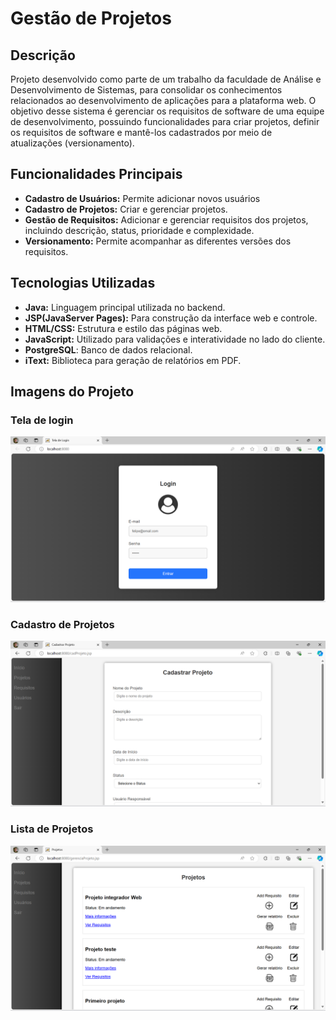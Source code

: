 # Gestão de Projetos

## Descrição
Projeto desenvolvido como parte de um trabalho da faculdade de Análise e Desenvolvimento de Sistemas, para consolidar os conhecimentos relacionados ao desenvolvimento de 
aplicações para a plataforma web. O objetivo desse sistema é gerenciar os requisitos de software de uma equipe de desenvolvimento, possuindo funcionalidades para criar
projetos, definir os requisitos de software e mantê-los cadastrados por meio de atualizações (versionamento).

## Funcionalidades Principais
- **Cadastro de Usuários:** Permite adicionar novos usuários
- **Cadastro de Projetos:** Criar e gerenciar projetos.
- **Gestão de Requisitos:** Adicionar e gerenciar requisitos dos projetos, incluindo descrição, status, prioridade e complexidade.
- **Versionamento:** Permite acompanhar as diferentes versões dos requisitos.

## Tecnologias Utilizadas
- **Java:** Linguagem principal utilizada no backend.
- **JSP(JavaServer Pages):** Para construção da interface web e controle.
- **HTML/CSS:** Estrutura e estilo das páginas web.
- **JavaScript:** Utilizado para validações e interatividade no lado do cliente.
- **PostgreSQL**: Banco de dados relacional.
- **iText:** Biblioteca para geração de relatórios em PDF.

## Imagens do Projeto

### Tela de login
<img src="src/java/imagens/login.png" alt="Login" width="600">

### Cadastro de Projetos
<img src="src/java/imagens/cadProjeto.png" alt="Login" width="600">

### Lista de Projetos
<img src="src/java/imagens/gerenciaProjeto.png" alt="Login" width="600">
